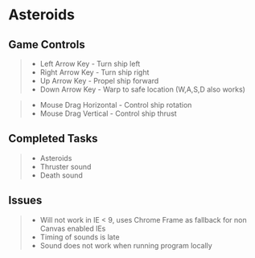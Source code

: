# Asteroids

## Game Controls
> * Left Arrow Key - Turn ship left
> * Right Arrow Key - Turn ship right
> * Up Arrow Key - Propel ship forward
> * Down Arrow Key - Warp to safe location
(W,A,S,D also works)

> * Mouse Drag Horizontal - Control ship rotation
> * Mouse Drag Vertical - Control ship thrust

## Completed Tasks
> + Asteroids
> + Thruster sound
> + Death sound

## Issues
> - Will not work in IE < 9, uses Chrome Frame as fallback for non Canvas enabled IEs
> - Timing of sounds is late
> - Sound does not work when running program locally
